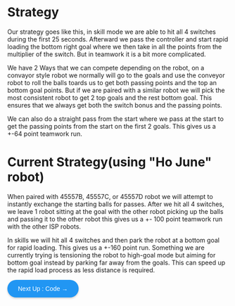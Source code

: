 # Strategy
Our strategy goes like this, in skill mode we are able to hit all 4 switches during the first 25 seconds. Afterward we pass the controller and start rapid loading the bottom right goal where we then take in all the points from the multiplier of the switch. But in teamwork it is a bit more complicated.

We have 2 Ways that we can compete depending on the robot, on a convayor style robot we normally will go to the goals and use the conveyor robot to roll the balls toards us to get both passing points and the top an bottom goal points. But if we are paired with a similar robot we will pick the most consistent robot to get 2 top goals and the rest bottom goal. This ensures that we always get both the switch bonus and the passing points.

We can also do a straight pass from the start where we pass at the start to get the passing points from the start on the first 2 goals. This gives us a +-64 point teamwork run.

# Current Strategy(using "Ho June" robot)
When paired with 45557B, 45557C, or 45557D robot we will attempt to instantly exchange the starting balls for passes. After we hit all 4 switches, we leave 1 robot sitting at the goal with the other robot picking up the balls and passing it to the other robot this gives us a +- 100 point teamwork run with the other ISP robots. 

In skills we will hit all 4 switches and then park the robot at a bottom goal for rapid loading. This gives us a +-160 point run.
Something we are currently trying is tensioning the robot to high-goal mode but aiming for bottom goal instead by parking far away from the goals. This can speed up the rapid load process as less distance is required.


<a href="https://vex.larsv.tech/mkdwn/code" style="background-color: #2196F3; color: white; padding: 12px 24px; text-decoration: none; border-radius: 25px; font-family: Arial; display: inline-block; box-shadow: 0 2px 4px rgba(0,0,0,0.2);">Next Up : Code →</a>

